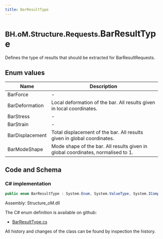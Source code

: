 ```yaml
---
title: BarResultType
---
```


# <small>BH.oM.Structure.Requests.</small>**BarResultType**

Defines the type of results that should be extracted for BarResultRequests.

## Enum values

| Name            | Description                                                    |
|-----------------|----------------------------------------------------------------|
| BarForce |  -  |
| BarDeformation |  Local deformation of the bar. All results given in local coordinates.  |
| BarStress |  -  |
| BarStrain |  -  |
| BarDisplacement |  Total displacement of the bar. All results given in global coordinates.  |
| BarModeShape |  Mode shape of the bar. All results given in global coordinates, normalised to 1.  |


## Code and Schema

### C# implementation

``` C# title="C#"
public enum BarResultType : System.Enum, System.ValueType, System.IComparable, System.ISpanFormattable, System.IFormattable, System.IConvertible
```

Assembly: Structure_oM.dll

The C# enum definition is available on github:

- [BarResultType.cs](https://github.com/BHoM/BHoM/blob/develop/Structure_oM/Requests\Enum\BarResultType.cs)

All history and changes of the class can be found by inspection the history.
